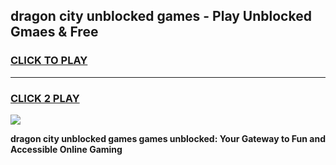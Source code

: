 
## dragon city unblocked games - Play Unblocked Gmaes & Free
<h3>
<a href="https://news.freeplayer.one?title=dragon_city_unblocked_games&ref=16F">CLICK TO PLAY</a></h3>
<hr>

<h3>
<a href="https://news.freeplayer.one?title=dragon_city_unblocked_games&ref=16F">CLICK 2 PLAY</a>
  
</h3>

<a href="https://news.freeplayer.one?title=dragon_city_unblocked_games&ref=16F/"><img src="https://clearcache.store/games.png"></a>


**dragon city unblocked games games unblocked: Your Gateway to Fun and Accessible Online Gaming**
